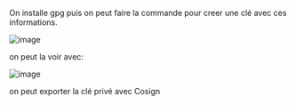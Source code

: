 On installe gpg puis on peut faire la commande pour creer une clé avec ces informations.

![image](https://github.com/user-attachments/assets/2da81e96-5c10-40a4-85fd-6f95134aaac0)

on peut la voir avec:

![image](https://github.com/user-attachments/assets/b8f89832-efae-4f34-bce0-9041f2daa252)

on peut exporter la clé privé avec Cosign
